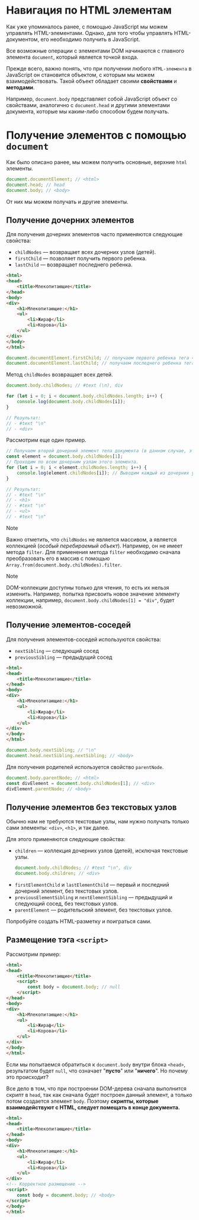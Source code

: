 # Навигация по HTML элементам

Как уже упоминалось ранее, с помощью JavaScript мы можем управлять HTML-элементами. Однако, для того чтобы управлять
HTML-документом, его необходимо получить в JavaScript.

Все возможные операции с элементами DOM начинаются с главного элемента `document`, который является точкой входа.

Прежде всего, важно понять, что при получении любого `HTML-элемента` в JavaScript он становится объектом, с которым мы
можем взаимодействовать. Такой объект обладает своими **свойствами** и **методами**.

Например, `document.body` представляет собой JavaScript объект со свойствами, аналогично с `document.head` и другими
элементами документа, которые мы каким-либо способом будем получать.

# Получение элементов с помощью `document`

Как было описано ранее, мы можем получить основные, верхние `html` элементы.

```js
document.documentElement; // <html>
document.head; // head
document.body; // <body>
```

От них мы можем получать и другие элементы.

## Получение дочерних элементов

Для получения дочерних элементов часто применяются следующие свойства:

* `childNodes` — возвращает всех дочерних узлов (детей).
* `firstChild` — позволяет получить первого ребенка.
* `lastChild` — возвращает последнего ребенка.

```html
<html>
<head>
    <title>Млекопитающие</title>
</head>
<body>
<div>
    <h1>Млекопитающие:</h1>
    <ul>
        <li>Жираф</li>
        <li>Корова</li>
    </ul>
</div>
</body>
</html>
```

```js
document.documentElement.firstChild; // получаем первого ребенка тега <html>
document.documentElement.lastChild; // получаем последнего ребенка тега <html>
```

Метод `childNodes` возвращает всех детей.

```js
document.body.childNodes; // #text (\n), div

for (let i = 0; i < document.body.childNodes.length; i++) {
    console.log(document.body.childNodes[i]);
}

// Результат:
// - #text "\n"
// - <div>
```

Рассмотрим еще один пример.

```js
// Получаем второй дочерний элемент тела документа (в данном случае, это элемент div).
const element = document.body.childNodes[1];
// Проходим по всем дочерним узлам этого элемента.
for (let i = 0; i < element.childNodes.length; i++) { 
    console.log(element.childNodes[i]); // Выводим каждый из дочерних узлов в консоль.
}

// Результат:
// - #text "\n" 
// - <h1> 
// - #text "\n" 
// - <ul> 
// - #text "\n" 
```

> [!NOTE]
> Важно отметить, что `childNodes` не является массивом, а является коллекцией (_особый перебираемый объект_). Например, он не имеет метода `filter`. Для применения метода `filter` необходимо сначала преобразовать его в массив с помощью `Array.from(document.body.childNodes).filter`.

> [!NOTE]
> DOM-коллекции доступны только для чтения, то есть их нельзя изменить. Например, попытка присвоить новое значение элементу коллекции, например, `document.body.childNodes[1] = "div"`, будет невозможной.


## Получение элементов-соседей

Для получения элементов-соседей используются свойства:

* `nextSibling` — следующий сосед
* `previousSibling` — предыдущий сосед

```html
<html>
<head>
    <title>Млекопитающие</title>
</head>
<body>
<div>
    <h1>Млекопитающие:</h1>
    <ul>
        <li>Жираф</li>
        <li>Корова</li>
    </ul>
</div>
</body>
</html>
```

```js
document.body.nextSibling; // "\n"
document.head.nextSibling.nextSibling; // <body>
```

Для получения родителей используется свойство `parentNode`.

```js
document.body.parentNode; // <html>
const divElement = document.body.childNodes[1]; // <div>
divElement.parentNode; // <body>
```

## Получение элементов без текстовых узлов

Обычно нам не требуются текстовые узлы, нам нужно получать только сами элементы: `<div>`, `<h1>`, и так далее.

Для этого применяются следующие свойства:

* `children` — коллекция дочерних узлов (детей), исключая текстовые узлы.
    ```js
    document.body.childNodes; // #text "\n", div
    document.body.children; // <div>
    ```
* `firstElementChild` и `lastElementChild` — первый и последний дочерний элемент, без текстовых узлов.
* `previousElementSibling` и `nextElementSibling` — предыдущий и следующий сосед, без текстовых узлов.
* `parentElement` — родительский элемент, без текстовых узлов.

Попробуйте создать HTML-разметку и поиграться сами.

## Размещение тэга `<script>`

Рассмотрим пример:

```html
<html>
<head>
    <title>Млекопитающие</title>
    <script>
        const body = document.body; // null
    </script>
</head>
<body>
<div>
    <h1>Млекопитающие:</h1>
    <ul>
        <li>Жираф</li>
        <li>Корова</li>
    </ul>
</div>
</body>
</html>
```

Если мы попытаемся обратиться к `document.body` внутри блока `<head>`, результатом будет `null`, что означает "**пусто**" или "**ничего**". Но почему это происходит?

Все дело в том, что при построении DOM-дерева сначала выполнится скрипт в `head`, так как сначала будет построен данный элемент, а только потом создается элемент `body`. Поэтому **скрипты, которые взаимодействуют с HTML, следует помещать в конце документа.**

```html
<html>
<head>
    <title>Млекопитающие</title>
</head>
<body>
<div>
    <h1>Млекопитающие:</h1>
    <ul>
        <li>Жираф</li>
        <li>Корова</li>
    </ul>
</div>
<!-- Корректное размещение -->
<script>
    const body = document.body; // <body>
</script>
</body>
</html>
```